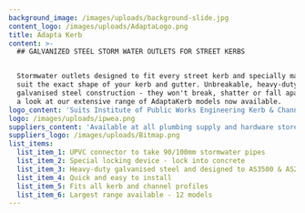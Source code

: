 ```yaml
---
background_image: /images/uploads/background-slide.jpg
content_logo: /images/uploads/AdaptaLogo.png
title: Adapta Kerb
content: >-
  ## GALVANIZED STEEL STORM WATER OUTLETS FOR STREET KERBS


  Stormwater outlets designed to fit every street kerb and specially made to
  suit the exact shape of your kerb and gutter. Unbreakable, heavy-duty
  galvanised steel construction - they won't break, shatter or fall apart! Take
  a look at our extensive range of AdaptaKerb models now available.
logo_content: 'Suits Institute of Public Works Engineering Kerb & Channel Profiles:'
logo: /images/uploads/ipwea.png
suppliers_content: 'Available at all plumbing supply and hardware stores:'
suppliers_logo: /images/uploads/Bitmap.png
list_items:
  list_item_1: UPVC connector to take 90/100mm stormwater pipes
  list_item_2: Special locking device - lock into concrete
  list_item_3: Heavy-duty galvanised steel and designed to AS3500 & AS2876
  list_item_4: Quick and easy to install
  list_item_5: Fits all kerb and channel profiles
  list_item_6: Largest range available - 12 models
---
```


